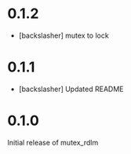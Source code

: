 # 0.1.2
- [backslasher] mutex to lock

# 0.1.1
- [backslasher] Updated README

# 0.1.0
Initial release of mutex_rdlm
